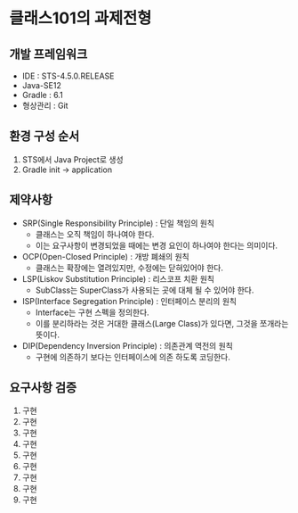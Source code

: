# 클래스101의 과제전형

## 개발 프레임워크
 - IDE : STS-4.5.0.RELEASE
 - Java-SE12
 - Gradle : 6.1
 - 형상관리 : Git
 
## 환경 구성 순서
1. STS에서 Java Project로 생성
2. Gradle init -> application

## 제약사항
- SRP(Single Responsibility Principle) : 단일 책임의 원칙
    - 클래스는 오직 책임이 하나여야 한다.
    - 이는 요구사항이 변경되었을 때에는 변경 요인이 하나여야 한다는 의미이다.
- OCP(Open-Closed Principle) : 개방 폐쇄의 원칙
    - 클래스는 확장에는 열려있지만, 수정에는 닫혀있어야 한다.
- LSP(Liskov Substitution Principle) : 리스코프 치환 원칙
    - SubClass는 SuperClass가 사용되는 곳에 대체 될 수 있어야 한다.
- ISP(Interface Segregation Principle) : 인터페이스 분리의 원칙
    - Interface는 구현 스펙을 정의한다.
    - 이를 분리하라는 것은 거대한 클래스(Large Class)가 있다면, 그것을 쪼개라는 뜻이다.
- DIP(Dependency Inversion Principle) : 의존관계 역전의 원칙
    - 구현에 의존하기 보다는 인터페이스에 의존 하도록 코딩한다.
    
## 요구사항 검증
1. 구현
2. 구현
3. 구현
4. 구현
5. 구현
6. 구현
7. 구현
8. 구현
9. 구현